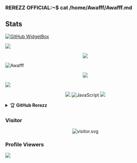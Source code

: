 ### REREZZ OFFICIAL:~$ cat /home/Awafff/Awafff.md

## Stats
[![GitHub WidgetBox](https://github-widgetbox.vercel.app/api/profile?username=Awafff&data=followers,repositories,stars,commits&theme=nautilus)](https://github.com/RerezzOfficial)

![](https://github-profile-summary-cards.vercel.app/api/cards/profile-details?username=Awafff&theme=monokai)
<p align="center"><a href="https://github.com/Awafff"><img src="https://github-readme-stats.vercel.app/api?username=Awafff&show_icons=true&theme=radical"></a></p>
<p><img align="center" src="https://github-readme-streak-stats.herokuapp.com/?user=RerezzOfficial&theme=dark" alt="Awafff" /></p>
<p align="center"><a href="https://github.com/RerezzOfficial"><img src="https://github-readme-stats.vercel.app/api/top-langs/?username=RerezzOfficial&theme=radical&layout=compact"></a></p> 
<img src="https://github-readme-stats.vercel.app/api/top-langs/?username=RerezzOfficial&theme=vue">


<p align="center">
    <img src="https://img.shields.io/badge/OS-Windows-blue?&logo=Windows" />
    <img alt="JavaScript" src="https://img.shields.io/badge/javascript%20-%23323330.svg?&style=for-the-badge&logo=javascript&logoColor=%23F7DF1E"/>
    <img src="https://img.shields.io/badge/Text%20Editor-Visual%20Studio%20Code-blue?&logo=visual%20studio%20code&logoColor=blue" />
</hal>
<details>
    <summary>&#127942 <b>GitHub Rerezz</b></summary><br/>

![Github Trophy](https://github-profile-trophy.vercel.app/?username=Awafff)

</details>

<h3 align="left">Visitor</h3>
<p align="center">
<img src="https://count.caliphdev.my.id/get/@Awafff?theme=rule34" alt="visitor.svg">
</p>

### Profile Viewers
<img align="center" src="https://profile-counter.glitch.me/{Awafff}/count.svg"/></p> 
